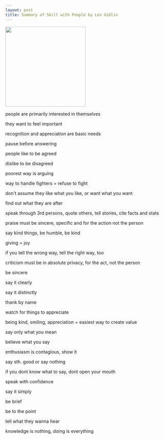 ```yaml
---
layout: post
title: Summary of Skill with People by Les Giblin
---
```


<img height="250" src="https://i.gr-assets.com/images/S/compressed.photo.goodreads.com/books/1439993731l/1249080._SY475_.jpg" />

people are primarily interested in themselves

they want to feel important 

recognition and appreciation are basic needs

pause before answering

people like to be agreed

dislike to be disagreed

poorest way is arguing

way to handle fighters = refuse to fight 

don't assume they like what you like, or want what you want

find out what they are after

speak through 3rd persons, quote others, tell stories, cite facts and stats


praise must be sincere, specific and for the action not the person

say kind things, be humble, be kind

giving = joy 

if you tell the wrong way, tell the right way, too

criticism must be in absolute privacy, for the act, not the person 

be sincere 

say it clearly 

say it distinctly 

thank by name

watch for things to appreciate

being kind, smiling, appreciation = easiest way to create value

say only what you mean 

believe what you say 

enthusiasm is contagious, show it 

say sth. good or say nothing

if you dont know what to say, dont open your mouth 

speak with confidence

say it simply 

be brief

be to the point 

tell what they wanna hear 

knowledge is nothing, doing is everything
